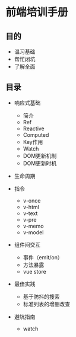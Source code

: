 # 前端培训手册

## 目的

* 温习基础
* 帮忙闭坑
* 了解全面

## 目录

* 响应式基础
  * 简介
  * Ref
  * Reactive
  * Computed
  * Key作用
  * Watch
  * DOM更新机制
  * DOM更新时机

* 生命周期

* 指令
  * v-once
  * v-html
  * v-text
  * v-pre
  * v-memo
  * v-model

* 组件间交互
  * 事件（emit/on）
  * 方法暴露
  * vue store

* 最佳实践
  * 基于防抖的搜索
  * 标准列表的增删改查

* 避坑指南
  * watch
